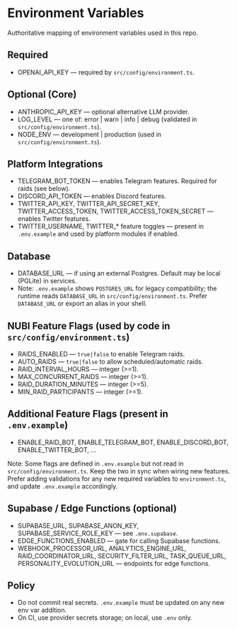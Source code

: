 # Environment Variables

Authoritative mapping of environment variables used in this repo.

## Required
- OPENAI_API_KEY — required by `src/config/environment.ts`.

## Optional (Core)
- ANTHROPIC_API_KEY — optional alternative LLM provider.
- LOG_LEVEL — one of: error | warn | info | debug (validated in `src/config/environment.ts`).
- NODE_ENV — development | production (used in `src/config/environment.ts`).

## Platform Integrations
- TELEGRAM_BOT_TOKEN — enables Telegram features. Required for raids (see below).
- DISCORD_API_TOKEN — enables Discord features.
- TWITTER_API_KEY, TWITTER_API_SECRET_KEY, TWITTER_ACCESS_TOKEN, TWITTER_ACCESS_TOKEN_SECRET — enables Twitter features.
- TWITTER_USERNAME, TWITTER_* feature toggles — present in `.env.example` and used by platform modules if enabled.

## Database
- DATABASE_URL — if using an external Postgres. Default may be local (PGLite) in services.
- Note: `.env.example` shows `POSTGRES_URL` for legacy compatibility; the runtime reads `DATABASE_URL` in `src/config/environment.ts`. Prefer `DATABASE_URL` or export an alias in your shell.

## NUBI Feature Flags (used by code in `src/config/environment.ts`)
- RAIDS_ENABLED — `true|false` to enable Telegram raids.
- AUTO_RAIDS — `true|false` to allow scheduled/automatic raids.
- RAID_INTERVAL_HOURS — integer (>=1).
- MAX_CONCURRENT_RAIDS — integer (>=1).
- RAID_DURATION_MINUTES — integer (>=5).
- MIN_RAID_PARTICIPANTS — integer (>=1).

## Additional Feature Flags (present in `.env.example`)
- ENABLE_RAID_BOT, ENABLE_TELEGRAM_BOT, ENABLE_DISCORD_BOT, ENABLE_TWITTER_BOT, ...

Note: Some flags are defined in `.env.example` but not read in `src/config/environment.ts`. Keep the two in sync when wiring new features. Prefer adding validations for any new required variables to `environment.ts`, and update `.env.example` accordingly.

## Supabase / Edge Functions (optional)
- SUPABASE_URL, SUPABASE_ANON_KEY, SUPABASE_SERVICE_ROLE_KEY — see `.env.supabase`.
- EDGE_FUNCTIONS_ENABLED — gate for calling Supabase functions.
- WEBHOOK_PROCESSOR_URL, ANALYTICS_ENGINE_URL, RAID_COORDINATOR_URL, SECURITY_FILTER_URL, TASK_QUEUE_URL, PERSONALITY_EVOLUTION_URL — endpoints for edge functions.

## Policy
- Do not commit real secrets. `.env.example` must be updated on any new env var addition.
- On CI, use provider secrets storage; on local, use `.env` only.
